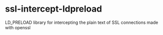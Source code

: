 ssl-intercept-ldpreload
=======================

LD_PRELOAD library for intercepting the plain text of SSL connections made with openssl
